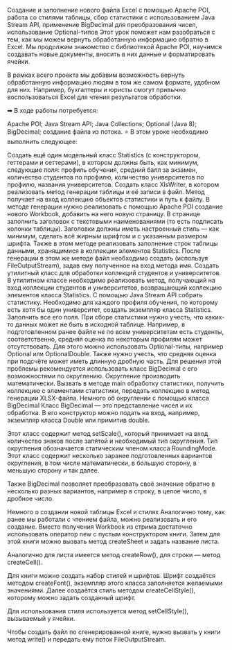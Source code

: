 Создание и заполнение нового файла Excel с помощью Apache POI, работа со стилями таблицы, сбор статистики с использованием Java Stream API, применение BigDecimal для преобразования чисел, использование Optional-типов
Этот урок поможет нам разобраться с тем, как мы можем вернуть обработанную информацию обратно в Excel. Мы продолжим знакомство с библиотекой Apache POI, научимся создавать новые документы, вносить в них данные и форматировать ячейки.

В рамках всего проекта мы добавим возможность вернуть обработанную информацию людям в том же самом формате, удобном для них. Например, бухгалтеры и юристы смогут привычно воспользоваться Excel для чтения результатов обработки.

➡ В ходе работы потребуется:

Apache POI;
Java Stream API;
Java Collections;
Optional (Java 8);
BigDecimal;
создание файла из потока.
⭐ В этом уроке необходимо выполнить следующее:

Создать ещё один модельный класс Statistics (с конструктором, геттерами и сеттерами), в котором должны быть, как минимум, следующие поля: профиль обучения, средний балл за экзамен, количество студентов по профилю, количество университетов по профилю, названия университетов.
Создать класс XlsWriter, в котором реализовать метод генерации таблицы и её записи в файл. Метод получает на вход коллекцию объектов статистики и путь к файлу.
В методе генерации нужно реализовать с помощью Apache POI создание нового Workbook, добавить на него новую страницу. В странице заполнить заголовок с текстовыми наименованиями (то есть подписать колонки таблицы). Заголовки должны иметь настроенный стиль — как минимум, сделать всё жирным шрифтом и с указанным размером шрифта.
Также в этом методе реализовать заполнение строк таблицы данными, хранящимися в коллекции элементов Statistics.
После генерации в этом же методе файл необходимо создать (используя FileOutputStream), задав ему полученное на вход метода имя.
Создать утилитный класс для обработки коллекций студентов и университетов.
В утилитном классе необходимо реализовать метод, получающий на вход коллекции студентов и университетов, возвращающий коллекцию элементов класса Statistics.
С помощью Java Stream API собрать статистику. Необходимо для каждого профиля обучения, по которому есть хотя бы один университет, создать экземпляр класса Statistics. Заполнить все его поля.
При сборе статистики нужно учесть, что каких-то данных может не быть в исходной таблице. Например, в подготовленном ранее файле не по всем университетам есть студенты, соответственно, средняя оценка по некоторым профилям может отсутствовать. Для этого можно использовать Optional-типы, например Optional<Double> или OptionalDouble.
Также нужно учесть, что средняя оценка при подсчёте может иметь длинную дробную часть. Для решения этой проблемы рекомендуется использовать класс BigDecimal с его возможностями по округлению. Округление производить математически.
Вызвать в методе main обработку статистики, получить коллекцию с элементами статистики, передать коллекцию в метод генерации XLSX-файла.
Немного об округлении с помощью класса BigDecimal
Класс BigDecimal — это представление чисел и их обработка. В его конструктор можно подать на вход, например, экземпляр класса Double или примитив double.

Этот класс содержит метод setScale(), который принимает на вход количество знаков после запятой и необходимый тип округления. Тип округления обозначается статическим членом класса RoundingMode. Этот класс содержит несколько заранее подготовленных вариантов округления, в том числе математически, в большую сторону, в меньшую сторону и так далее.

Также BigDecimal позволяет преобразовать своё значение обратно в несколько разных вариантов, например в строку, в целое число, в дробное число.

Немного о создании новой таблицы Excel и стилях
Аналогично тому, как ранее мы работали с чтением файла, можно реализовать и его создание. Вместо получения Workbook из стрима достаточно использовать оператор new с пустым конструктором книги. Затем для этой книги можно вызвать метод createSheet и задать название листа.

Аналогично для листа имеется метод createRow(), для строки — метод createCell().

Для книги можно создать набор стилей и шрифтов. Шрифт создаётся методом createFont(), экземпляр этого класса заполняется желаемыми значениями. Далее создаётся стиль методом createCellStyle(), которому можно задать созданный шрифт.

Для использования стиля используется метод setCellStyle(), вызываемый у ячейки.

Чтобы создать файл по сгенерированной книге, нужно вызвать у книги метод write() и передать ему поток FileOutputStream.

